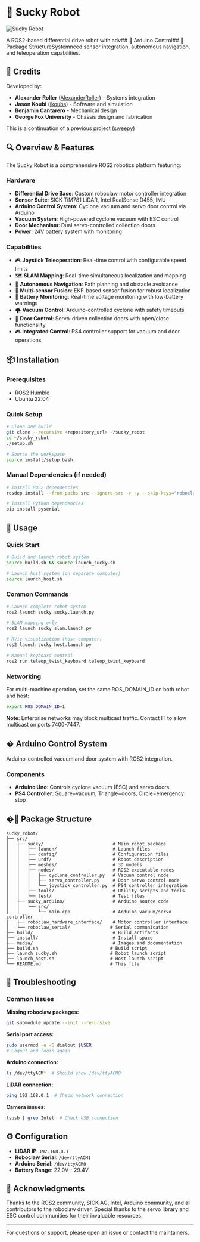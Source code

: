 # 🤖 Sucky Robot

![Sucky Robot](media/sucky.jpeg)

A ROS2-based differential drive robot with adv## 🔌 Arduino Control## 📁 Package StructureSystemnced sensor integration, autonomous navigation, and teleoperation capabilities.

## 👥 Credits

Developed by:
- **Alexander Roller** ([AlexanderRoller](https://github.com/AlexanderRoller)) - Systems integration
- **Jason Koubi** ([jkoubs](https://github.com/jkoubs)) - Software and simulation
- **Benjamin Cantarero** - Mechanical design
- **George Fox University** - Chassis design and fabrication

This is a continuation of a previous project ([sweepy](https://github.com/AlexanderRoller/sweepy_ws))

## 🔍 Overview & Features

The Sucky Robot is a comprehensive ROS2 robotics platform featuring:

### Hardware
- **Differential Drive Base**: Custom roboclaw motor controller integration
- **Sensor Suite**: SICK TiM781 LiDAR, Intel RealSense D455, IMU
- **Arduino Control System**: Cyclone vacuum and servo door control via Arduino
- **Vacuum System**: High-powered cyclone vacuum with ESC control
- **Door Mechanism**: Dual servo-controlled collection doors
- **Power**: 24V battery system with monitoring

### Capabilities
- 🎮 **Joystick Teleoperation**: Real-time control with configurable speed limits
- 🗺️ **SLAM Mapping**: Real-time simultaneous localization and mapping
- 🧭 **Autonomous Navigation**: Path planning and obstacle avoidance
- 📡 **Multi-sensor Fusion**: EKF-based sensor fusion for robust localization
- 🔋 **Battery Monitoring**: Real-time voltage monitoring with low-battery warnings
- 🌪️ **Vacuum Control**: Arduino-controlled cyclone with safety timeouts
- 🚪 **Door Control**: Servo-driven collection doors with open/close functionality
- 🎮 **Integrated Control**: PS4 controller support for vacuum and door operations

## 📦 Installation

### Prerequisites
- ROS2 Humble
- Ubuntu 22.04

### Quick Setup
```bash
# Clone and build
git clone --recursive <repository_url> ~/sucky_robot
cd ~/sucky_robot
./setup.sh

# Source the workspace
source install/setup.bash
```

### Manual Dependencies (if needed)
```bash
# Install ROS2 dependencies
rosdep install --from-paths src --ignore-src -r -y --skip-keys="roboclaw_hardware_interface roboclaw_serial"

# Install Python dependencies
pip install pyserial
```

## 🚀 Usage

### Quick Start
```bash
# Build and launch robot system
source build.sh && source launch_sucky.sh

# Launch host system (on separate computer)
source launch_host.sh
```

### Common Commands
```bash
# Launch complete robot system
ros2 launch sucky sucky.launch.py

# SLAM mapping only
ros2 launch sucky slam.launch.py

# RViz visualization (host computer)
ros2 launch sucky host.launch.py

# Manual keyboard control
ros2 run teleop_twist_keyboard teleop_twist_keyboard
```

### Networking
For multi-machine operation, set the same ROS_DOMAIN_ID on both robot and host:
```bash
export ROS_DOMAIN_ID=1
```

**Note**: Enterprise networks may block multicast traffic. Contact IT to allow multicast on ports 7400-7447.

## � Arduino Control System

Arduino-controlled vacuum and door system with ROS2 integration.

### Components
- **Arduino Uno**: Controls cyclone vacuum (ESC) and servo doors
- **PS4 Controller**: Square=vacuum, Triangle=doors, Circle=emergency stop


## �📁 Package Structure

```
sucky_robot/
├── src/
│   ├── sucky/                          # Main robot package
│   │   ├── launch/                     # Launch files
│   │   ├── config/                     # Configuration files
│   │   ├── urdf/                       # Robot description
│   │   ├── meshes/                     # 3D models
│   │   ├── nodes/                      # ROS2 executable nodes
│   │   │   ├── cyclone_controller.py   # Vacuum control node
│   │   │   ├── servo_controller.py     # Door servo control node
│   │   │   └── joystick_controller.py  # PS4 controller integration
│   │   ├── tools/                      # Utility scripts and tools
│   │   └── test/                       # Test files
│   ├── sucky_arduino/                  # Arduino source code
│   │   └── src/
│   │       └── main.cpp                # Arduino vacuum/servo controller
│   ├── roboclaw_hardware_interface/    # Motor controller interface
│   └── roboclaw_serial/               # Serial communication
├── build/                              # Build artifacts
├── install/                            # Install space
├── media/                              # Images and documentation
├── build.sh                           # Build script
├── launch_sucky.sh                    # Robot launch script
├── launch_host.sh                     # Host launch script
└── README.md                          # This file
```

## 🔧 Troubleshooting

### Common Issues

**Missing roboclaw packages:**
```bash
git submodule update --init --recursive
```

**Serial port access:**
```bash
sudo usermod -a -G dialout $USER
# Logout and login again
```

**Arduino connection:**
```bash
ls /dev/ttyACM*  # Should show /dev/ttyACM0
```


**LiDAR connection:**
```bash
ping 192.168.0.1  # Check network connection
```

**Camera issues:**
```bash
lsusb | grep Intel  # Check USB connection
```

## ⚙️ Configuration

- **LiDAR IP**: `192.168.0.1`
- **Roboclaw Serial**: `/dev/ttyACM1`
- **Arduino Serial**: `/dev/ttyACM0`
- **Battery Range**: 22.0V - 29.4V

## 🙏 Acknowledgments

Thanks to the ROS2 community, SICK AG, Intel, Arduino community, and all contributors to the roboclaw driver. Special thanks to the servo library and ESC control communities for their invaluable resources.

---

For questions or support, please open an issue or contact the maintainers.
